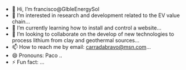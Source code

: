 - 👋 Hi, I’m francisco@GlbleEnergySol
- 👀 I’m interested in research and development related to the EV value chain...
- 🌱 I’m currently learning how to install and control a website...
- 💞️ I’m looking to collaborate on the develop of new technologies to process lithium from clay and geothermal sources...
- 📫 How to reach me by email: carradabravo@msn.com...
- 😄 Pronouns: Paco ..
- ⚡ Fun fact: ...

<!---
GlbleEnergySol/GlbleEnergySol is a ✨ special ✨ repository because its `README.md` (this file) appears on your GitHub profile.
You can click the Preview link to take a look at your changes.
--->
